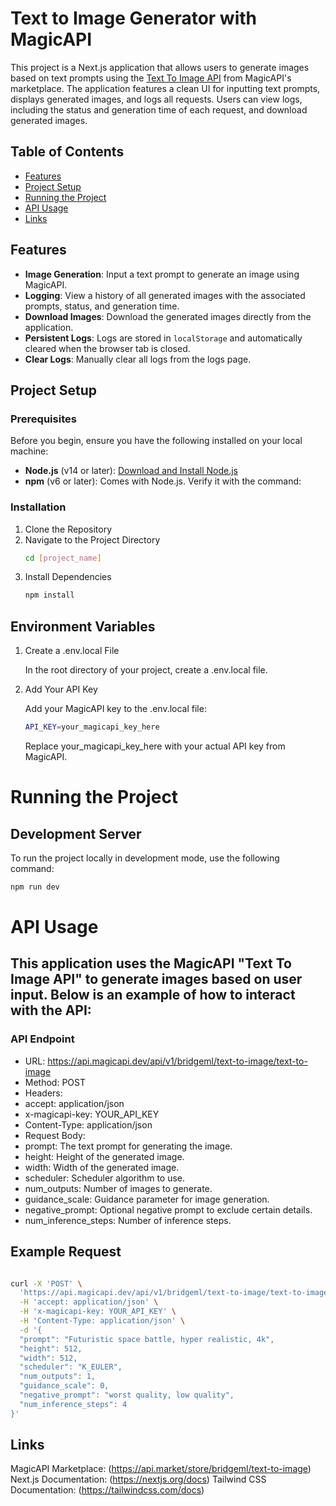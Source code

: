# Text to Image Generator with MagicAPI

This project is a Next.js application that allows users to generate images based on text prompts using the [Text To Image API](https://api.market/store/bridgeml/text-to-image) from MagicAPI's marketplace. The application features a clean UI for inputting text prompts, displays generated images, and logs all requests. Users can view logs, including the status and generation time of each request, and download generated images.

## Table of Contents

- [Features](#features)
- [Project Setup](#project-setup)
- [Running the Project](#running-the-project)
- [API Usage](#api-usage)
- [Links](https://magic-api-eight.vercel.app/)

## Features

- **Image Generation**: Input a text prompt to generate an image using MagicAPI.
- **Logging**: View a history of all generated images with the associated prompts, status, and generation time.
- **Download Images**: Download the generated images directly from the application.
- **Persistent Logs**: Logs are stored in `localStorage` and automatically cleared when the browser tab is closed.
- **Clear Logs**: Manually clear all logs from the logs page.

## Project Setup

### Prerequisites

Before you begin, ensure you have the following installed on your local machine:

- **Node.js** (v14 or later): [Download and Install Node.js](https://nodejs.org/)
- **npm** (v6 or later): Comes with Node.js. Verify it with the command:

### Installation

1.  Clone the Repository
2.  Navigate to the Project Directory
    ```bash
    cd [project_name]
    ```
3.  Install Dependencies
    ```bash
    npm install
    ```

## Environment Variables

1. Create a .env.local File

   In the root directory of your project, create a .env.local file.

2. Add Your API Key

   Add your MagicAPI key to the .env.local file:

   ```bash
   API_KEY=your_magicapi_key_here

   ```

   Replace your_magicapi_key_here with your actual API key from MagicAPI.

# Running the Project

## Development Server

To run the project locally in development mode, use the following command:

```bash
npm run dev

```

# API Usage

## This application uses the MagicAPI "Text To Image API" to generate images based on user input. Below is an example of how to interact with the API:

### API Endpoint

- URL: https://api.magicapi.dev/api/v1/bridgeml/text-to-image/text-to-image
- Method: POST
- Headers:
- accept: application/json
- x-magicapi-key: YOUR_API_KEY
- Content-Type: application/json
- Request Body:
- prompt: The text prompt for generating the image.
- height: Height of the generated image.
- width: Width of the generated image.
- scheduler: Scheduler algorithm to use.
- num_outputs: Number of images to generate.
- guidance_scale: Guidance parameter for image generation.
- negative_prompt: Optional negative prompt to exclude certain details.
- num_inference_steps: Number of inference steps.

## Example Request

```bash

curl -X 'POST' \
  'https://api.magicapi.dev/api/v1/bridgeml/text-to-image/text-to-image' \
  -H 'accept: application/json' \
  -H 'x-magicapi-key: YOUR_API_KEY' \
  -H 'Content-Type: application/json' \
  -d '{
  "prompt": "Futuristic space battle, hyper realistic, 4k",
  "height": 512,
  "width": 512,
  "scheduler": "K_EULER",
  "num_outputs": 1,
  "guidance_scale": 0,
  "negative_prompt": "worst quality, low quality",
  "num_inference_steps": 4
}'


```

## Links

MagicAPI Marketplace: (https://api.market/store/bridgeml/text-to-image)
Next.js Documentation: (https://nextjs.org/docs)
Tailwind CSS Documentation: (https://tailwindcss.com/docs)
